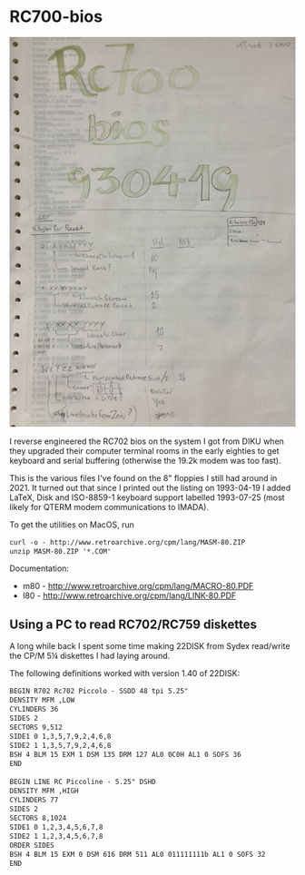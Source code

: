 # RC700-bios

![front of old print](IMG_9878.jpeg)

I reverse engineered the RC702 bios on the system I got from DIKU when
they upgraded their computer terminal rooms in the early eighties to
get keyboard and serial buffering (otherwise the 19.2k modem was too
fast).

This is the various files I've found on the 8" floppies I still had
around in 2021. It turned out that since I printed out the listing on
1993-04-19 I added LaTeX, Disk and ISO-8859-1 keyboard support
labelled 1993-07-25 (most likely for QTERM modem communications to
IMADA).

To get the utilities on MacOS, run

    curl -o - http://www.retroarchive.org/cpm/lang/MASM-80.ZIP 
    unzip MASM-80.ZIP '*.COM'

Documentation:

* m80 - http://www.retroarchive.org/cpm/lang/MACRO-80.PDF
* l80 - http://www.retroarchive.org/cpm/lang/LINK-80.PDF

## Using a PC to read RC702/RC759 diskettes

A long while back I spent some time making 22DISK from Sydex
read/write the CP/M 5¼ diskettes I had laying around.

The following definitions worked with version 1.40 of 22DISK:


```
BEGIN R702 Rc702 Piccolo - SSDD 48 tpi 5.25"
DENSITY MFM ,LOW
CYLINDERS 36
SIDES 2
SECTORS 9,512
SIDE1 0 1,3,5,7,9,2,4,6,8
SIDE2 1 1,3,5,7,9,2,4,6,8
BSH 4 BLM 15 EXM 1 DSM 135 DRM 127 AL0 0C0H AL1 0 SOFS 36
END

BEGIN LINE RC Piccoline - 5.25" DSHD
DENSITY MFM ,HIGH
CYLINDERS 77
SIDES 2
SECTORS 8,1024
SIDE1 0 1,2,3,4,5,6,7,8
SIDE2 1 1,2,3,4,5,6,7,8
ORDER SIDES
BSH 4 BLM 15 EXM 0 DSM 616 DRM 511 AL0 011111111b AL1 0 SOFS 32
END
```
